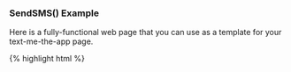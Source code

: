 ### SendSMS() Example

Here is a fully-functional web page that you can use as a template for your text-me-the-app page.

{% highlight html %}

<!DOCTYPE HTML>
<html lang="en-US">
  <head>
    <meta charset="UTF-8">
    <script type="text/javascript">

    {% ingredient web_sdk/_src %}{% endingredient %}
    function sendSMS(form) {
      var phone = form.phone.value;
      var linkData = {
        tags: [],
        channel: 'Website',
        feature: 'TextMeTheApp',
        data: {
          "foo": "bar"
        }
      };
      var options = {};
      var callback = function(err, result) {
        if (err) {
          alert("Sorry, something went wrong.");
        }
        else {
          alert("SMS sent!");
        }
      };
      branch.sendSMS(phone, linkData, options, callback);
      form.phone.value = "";
    }

    </script>
  </head>
  <body>
    Send SMS
    <form onsubmit="sendSMS(this); return false;">
      <input id="phone" name="phone" type="tel" placeholder="(650) 123-4567" />
      <br/>
      <input type="submit"/>
    </form>
  </body>
</html>
{% endhighlight %}

This is all you need to create a branded text-me-the-app page. Customize to your heart's content.

